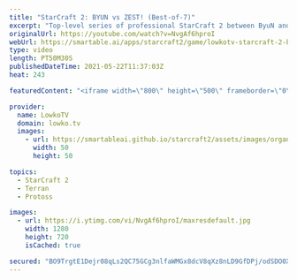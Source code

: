 ```yaml
---
title: "StarCraft 2: BYUN vs ZEST! (Best-of-7)"
excerpt: "Top-level series of professional StarCraft 2 between ByuN and Zest.   OlimoLeague on Patreon: https://www.patreon.com/olimoley  Support my work on Patreon: http://www.patreon.com/lowkotv Become a YouTube member: https://lowko.tv/join  My second channel: http://lowko.tv/morelowko Lowko Merch: http://lowko.tv/merch"
originalUrl: https://youtube.com/watch?v=NvgAf6hproI
webUrl: https://smartable.ai/apps/starcraft2/game/lowkotv-starcraft-2-byun-vs-zest-best-of-7/
type: video
length: PT50M30S
publishedDateTime: 2021-05-22T11:37:03Z
heat: 243

featuredContent: "<iframe width=\"800\" height=\"500\" frameborder=\"0\" src=\"https://www.youtube.com/embed/NvgAf6hproI\" allow=\"accelerometer; autoplay; encrypted-media; gyroscope; picture-in-picture\" allowfullscreen></iframe>"

provider:
  name: LowkoTV
  domain: lowko.tv
  images:
    - url: https://smartableai.github.io/starcraft2/assets/images/organizations/lowko.tv-50x50.jpg
      width: 50
      height: 50

topics:
  - StarCraft 2
  - Terran
  - Protoss

images:
  - url: https://i.ytimg.com/vi/NvgAf6hproI/maxresdefault.jpg
    width: 1280
    height: 720
    isCached: true

secured: "BO9TrgtE1Dejr08qLs2QC75GCg3nlfaWMGx8dcV8qXz8nLD9GfDPj/odSDO0XHPE0DcL6t4bXrTAl9z3SWgmiW+24Tbg4DzPnrq5wAduxkXnerUCts8vEEspr2xaHzg8Gt8nrLnqLcrhPyjXcAj4fFCoDtYu7nv5bM8+GAemHhOJajop3C+sgSyaYysvasucux2PT8qcO9xf8h6TU0GLd6PS8diutHVNUGl//qUJHpAVCZ8GJHSdRlwf+5iL7HhIKS74a109enPkn3VJSBRNmyE+EnoVPi2/PLiNeG8yX3qhA9uPu7o/2dTZ7fydnT6va+zQcZdl83IZJuoVXZwAj6lo78eqK0/YGpPeewH7yREcq0jJIvhKvtvV3+tGJ1JGfio1KDiJvbt2lHKHn/M6OdTil/QdApB27gTXxl5uXsQ=;h3C+Y7z+8VnAYspHGFw0RQ=="
---
```


